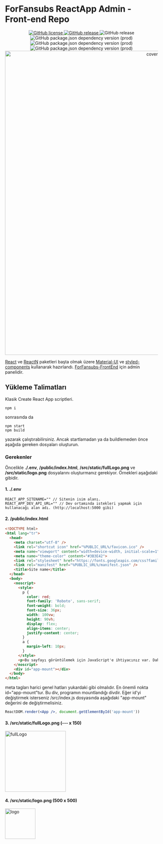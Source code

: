 # ForFansubs ReactApp Admin - Front-end Repo
<p align="center">
<a href="https://github.com/ayberktandogan/ForFansubs-ReactApp-Admin---Front-end/blob/master/LICENSE"><img alt="GitHub license" src="https://img.shields.io/github/license/ayberktandogan/ForFansubs-ReactApp-Admin---Front-end?style=for-the-badge"> <img alt="GitHub release" src="https://img.shields.io/github/release-pre/ayberktandogan/ForFansubs-ReactApp-Admin---Front-end?style=for-the-badge"> </a> <img alt="GitHub release" src="https://img.shields.io/github/release/ayberktandogan/ForFansubs-ReactApp-Admin---Front-end?style=for-the-badge"> </a>
<br/>
<img alt="GitHub package.json dependency version (prod)" src="https://img.shields.io/github/package-json/dependency-version/ayberktandogan/ForFansubs-ReactApp-Admin---Front-end/react?style=for-the-badge">
<img alt="GitHub package.json dependency version (prod)" src="https://img.shields.io/github/package-json/dependency-version/ayberktandogan/ForFansubs-ReactApp-Admin---Front-end/@material-ui/core?style=for-the-badge"> 
<img alt="GitHub package.json dependency version (prod)" src="https://img.shields.io/github/package-json/dependency-version/ayberktandogan/ForFansubs-ReactApp-Admin---Front-end/styled-components?style=for-the-badge">
<br/>
<img src="https://repository-images.githubusercontent.com/203028343/edf1cc00-c1ec-11e9-86ef-9610cee05f91" alt="cover-image" width="1000px"/>
</p>


[React](https://github.com/facebook/react) ve [ReactN](https://github.com/CharlesStover/reactn) paketleri başta olmak üzere [Material-UI](https://github.com/mui-org/material-ui) ve [styled-components](https://github.com/styled-components/styled-components) kullanarak hazırlandı. [ForFansubs-FrontEnd](https://github.com/ayberktandogan/ForFansubs-ReactApp---Front-end) için admin panelidir.

## Yükleme Talimatları

Klasik Create React App scriptleri.

```
npm i
```

sonrasında da 

```
npm start
npm build
```

yazarak çalıştırabilirsiniz. Ancak startlamadan ya da buildlemeden önce aşağıda gereken dosyaları oluşturun.

### Gerekenler

Öncelikle **./.env**, **/public/index.html**, **/src/static/fullLogo.png** ve **/src/static/logo.png** dosyalarını oluşturmanız gerekiyor. Örnekleri aşağıdaki gibidir.

#### 1. ./.env
```env
REACT_APP_SITENAME="" // Sitenin isim alanı.
REACT_APP_DEV_API_URL="" // Dev ortamında istekleri yapmak için kullanacağı alan adı. (http://localhost:5000 gibi)
``` 

#### 2. /public/index.html 
```html
<!DOCTYPE html>
<html lang="tr">
  <head>
    <meta charset="utf-8" />
    <link rel="shortcut icon" href="%PUBLIC_URL%/favicon.ico" />
    <meta name="viewport" content="width=device-width, initial-scale=1" />
    <meta name="theme-color" content="#3B3E42">
    <link rel="stylesheet" href="https://fonts.googleapis.com/css?family=Roboto:300,400,500,700&display=swap" />
    <link rel="manifest" href="%PUBLIC_URL%/manifest.json" />
    <title>Site name</title>
  </head>
  <body>
    <noscript>
      <style>
        p {
          color: red;
          font-family: 'Roboto', sans-serif;
          font-weight: bold;
          font-size: 36px;
          width: 100vw;
          height: 90vh;
          display: flex;
          align-items: center;
          justify-content: center;
        }
        a {
          margin-left: 10px;
        }
      </style>
      <p>Bu sayfayı görüntülemek için JavaScript'e ihtiyacınız var. Daha iyi bir browser indirmek için <a href="http://outdatedbrowser.com/en" target="_blank">buraya tıklayın.</a></p>
    </noscript>
    <div id="app-mount"></div>
  </body>
</html>
```
meta tagları harici genel hatları yukardaki gibi olmalıdır. En önemli nokta id="app-mount"tur. Bu div, programın mountlandığı divdir. Eğer id'yi değiştirmek isterseniz /src/index.js dosyasında aşağıdaki "app-mount" değerini de değiştirmelisiniz.
```jsx
ReactDOM.render(<App />, document.getElementById('app-mount'))
```

#### 3. /src/static/fullLogo.png (--- x 150)
<img src="https://i.ibb.co/FzRC23F/fullLogo.png" alt="fullLogo" width="200px"/>

#### 4. /src/static/logo.png (500 x 500)
<img src="https://i.ibb.co/gy1DrT9/logo.png" alt="logo" width="100px" height="100px"/>